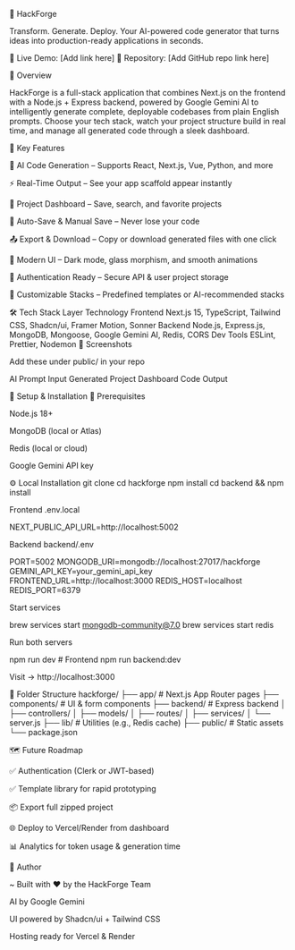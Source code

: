 🚀 HackForge

Transform. Generate. Deploy.
Your AI-powered code generator that turns ideas into production-ready applications in seconds.

🔗 Live Demo: [Add link here]
📂 Repository: [Add GitHub repo link here]

🎯 Overview

HackForge is a full-stack application that combines Next.js on the frontend with a Node.js + Express backend, powered by Google Gemini AI to intelligently generate complete, deployable codebases from plain English prompts.
Choose your tech stack, watch your project structure build in real time, and manage all generated code through a sleek dashboard.

🌟 Key Features

🤖 AI Code Generation – Supports React, Next.js, Vue, Python, and more

⚡ Real-Time Output – See your app scaffold appear instantly

📂 Project Dashboard – Save, search, and favorite projects

🔄 Auto-Save & Manual Save – Never lose your code

📤 Export & Download – Copy or download generated files with one click

🎨 Modern UI – Dark mode, glass morphism, and smooth animations

🔐 Authentication Ready – Secure API & user project storage

🚀 Customizable Stacks – Predefined templates or AI-recommended stacks

🛠️ Tech Stack
Layer	Technology
Frontend	Next.js 15, TypeScript, Tailwind CSS, Shadcn/ui, Framer Motion, Sonner
Backend	Node.js, Express.js, MongoDB, Mongoose, Google Gemini AI, Redis, CORS
Dev Tools	ESLint, Prettier, Nodemon
📸 Screenshots

Add these under public/ in your repo

AI Prompt Input	Generated Project Dashboard	Code Output

	
	
🚀 Setup & Installation
🔧 Prerequisites

Node.js 18+

MongoDB (local or Atlas)

Redis (local or cloud)

Google Gemini API key

⚙️ Local Installation
git clone <repository-url>
cd hackforge
npm install
cd backend && npm install


Frontend .env.local

NEXT_PUBLIC_API_URL=http://localhost:5002


Backend backend/.env

PORT=5002
MONGODB_URI=mongodb://localhost:27017/hackforge
GEMINI_API_KEY=your_gemini_api_key
FRONTEND_URL=http://localhost:3000
REDIS_HOST=localhost
REDIS_PORT=6379


Start services

brew services start mongodb-community@7.0
brew services start redis


Run both servers

npm run dev       # Frontend
npm run backend:dev


Visit → http://localhost:3000

📁 Folder Structure
hackforge/
├── app/            # Next.js App Router pages
├── components/     # UI & form components
├── backend/        # Express backend
│   ├── controllers/
│   ├── models/
│   ├── routes/
│   ├── services/
│   └── server.js
├── lib/            # Utilities (e.g., Redis cache)
├── public/         # Static assets
└── package.json

🗺️ Future Roadmap

✅ Authentication (Clerk or JWT-based)

✅ Template library for rapid prototyping

📦 Export full zipped project

🌐 Deploy to Vercel/Render from dashboard

📊 Analytics for token usage & generation time

🤝 Author

~ Built with ❤️ by the HackForge Team

AI by Google Gemini

UI powered by Shadcn/ui + Tailwind CSS

Hosting ready for Vercel & Render
